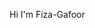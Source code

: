 Hi I'm Fiza-Gafoor 

<!---
Fiza-Gafoor/Fiza-Gafoor is a ✨ special ✨ repository because its `README.md` (this file) appears on your GitHub profile.
You can click the Preview link to take a look at your changes.
--->

